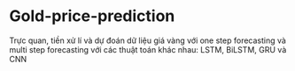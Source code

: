 # Gold-price-prediction
Trực quan, tiền xử lí và dự đoán dữ liệu giá vàng với one step forecasting và multi step forecasting với các thuật toán khác nhau: LSTM, BiLSTM, GRU và CNN
